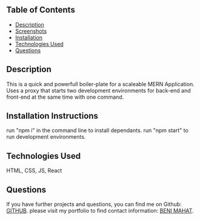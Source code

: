 
## Table of Contents

* [Description](#description)
* [Screenshots](#screenshots)
* [Installation](#installation)
* [Technologies Used](#technologies)
* [Questions](#questions)

## Description

This is a quick and powerfull boiler-plate for a scaleable MERN Application. Uses a proxy that starts two development environments for back-end and front-end at the same time with one command. 

## Installation Instructions

run "npm i" in the command line to install dependants. 
run "npm start" to run development environments. 
 
## Technologies Used

HTML, CSS, JS, React

## Questions

If you have further projects and questions, you can find me on Github: [GITHUB](https://github.com/benimahat1291). 
please visit my portfolio to find contact information: [BENI MAHAT](https://benimahat1291.github.io/Portfolio_v2/#/). 